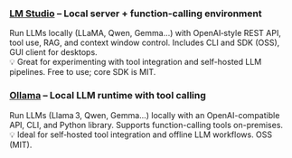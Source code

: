 
### [LM Studio](https://lmstudio.ai/) – Local server + function-calling environment  
Run LLMs locally (LLaMA, Qwen, Gemma…) with OpenAI‑style REST API, tool use, RAG, and context window control. Includes CLI and SDK (OSS), GUI client for desktops.  
💡 Great for experimenting with tool integration and self-hosted LLM pipelines. Free to use; core SDK is MIT.


### [Ollama](https://github.com/ollama/ollama) – Local LLM runtime with tool calling  
Run LLMs (Llama 3, Qwen, Gemma…) locally with an OpenAI-compatible API, CLI, and Python library. Supports function-calling tools on-premises.  
💡 Ideal for self‑hosted tool integration and offline LLM workflows. OSS (MIT).
